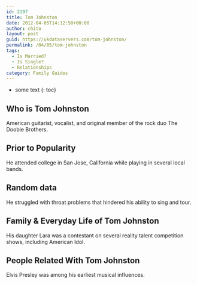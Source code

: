 ```yaml
---
id: 2197
title: Tom Johnston
date: 2012-04-05T14:12:50+00:00
author: chito
layout: post
guid: https://ukdataservers.com/tom-johnston/
permalink: /04/05/tom-johnston
tags:
  - Is Married?
  - Is Single?
  - Relationships
category: Family Guides
---
```


* some text
{: toc}
          
          
## Who is  Tom Johnston
                  
                  
                  
American guitarist, vocalist, and original member of the rock duo The Doobie Brothers.
                  
                
                
                
## Prior to Popularity 
                  
                  
                  
He attended college in San Jose, California while playing in several local bands.
                  
                
                
                
## Random data 
                  
                  
                  
He struggled with throat problems that hindered his ability to sing and tour.
                  
                
                
                
## Family & Everyday Life of Tom Johnston
                  
                  
                  
His daughter Lara was a contestant on several reality talent competition shows, including American Idol.
                  
                
                
                
## People Related With  Tom Johnston
                  
                  
                  
Elvis Presley was among his earliest musical influences.
                  
                
              
            
          
          
          
    
    
  
